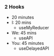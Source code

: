 ### 2 Hooks

- 20 minutes
- I: 20 mins
  - useMyReducer
- We: 45 mins
  - useAPI
- You: 45 minutes
  - useDelayedAPI
